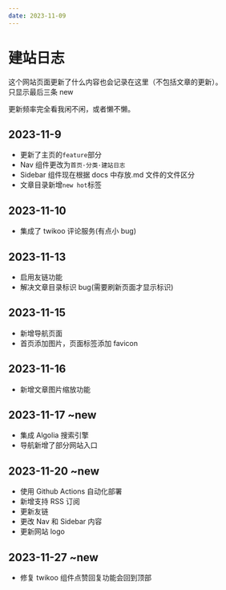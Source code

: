 ```yaml
---
date: 2023-11-09
---
```


# 建站日志

这个网站页面更新了什么内容也会记录在这里（不包括文章的更新）。  
只显示最后三条 new

更新频率完全看我闲不闲，或者懒不懒。

## 2023-11-9

- 更新了主页的`feature`部分
- Nav 组件更改为`首页·分类·建站日志`
- Sidebar 组件现在根据 docs 中存放.md 文件的文件区分
- 文章目录新增`new hot`标签

## 2023-11-10

- 集成了 twikoo 评论服务(有点小 bug)

## 2023-11-13

- 启用友链功能
- 解决文章目录标识 bug(需要刷新页面才显示标识)

## 2023-11-15

- 新增导航页面
- 首页添加图片，页面标签添加 favicon

## 2023-11-16

- 新增文章图片缩放功能

## 2023-11-17 ~new

- 集成 Algolia 搜索引擎
- 导航新增了部分网站入口

## 2023-11-20 ~new

- 使用 Github Actions 自动化部署
- 新增支持 RSS 订阅
- 更新友链
- 更改 Nav 和 Sidebar 内容
- 更新网站 logo

## 2023-11-27 ~new

- 修复 twikoo 组件点赞回复功能会回到顶部
